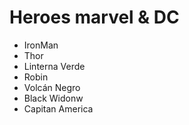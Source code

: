 # Heroes marvel & DC

- IronMan
- Thor
- Linterna Verde
- Robin
- Volcán Negro
- Black Widonw
- Capitan America
